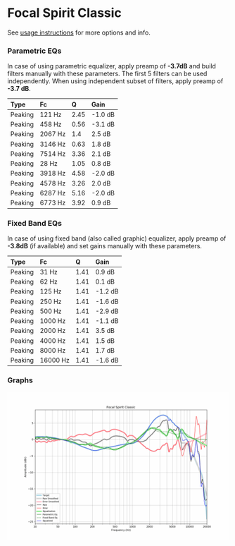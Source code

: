 # Focal Spirit Classic
See [usage instructions](https://github.com/jaakkopasanen/AutoEq#usage) for more options and info.

### Parametric EQs
In case of using parametric equalizer, apply preamp of **-3.7dB** and build filters manually
with these parameters. The first 5 filters can be used independently.
When using independent subset of filters, apply preamp of **-3.7 dB**.

| Type    | Fc      |    Q | Gain    |
|:--------|:--------|:-----|:--------|
| Peaking | 121 Hz  | 2.45 | -1.0 dB |
| Peaking | 458 Hz  | 0.56 | -3.1 dB |
| Peaking | 2067 Hz | 1.4  | 2.5 dB  |
| Peaking | 3146 Hz | 0.63 | 1.8 dB  |
| Peaking | 7514 Hz | 3.36 | 2.1 dB  |
| Peaking | 28 Hz   | 1.05 | 0.8 dB  |
| Peaking | 3918 Hz | 4.58 | -2.0 dB |
| Peaking | 4578 Hz | 3.26 | 2.0 dB  |
| Peaking | 6287 Hz | 5.16 | -2.0 dB |
| Peaking | 6773 Hz | 3.92 | 0.9 dB  |

### Fixed Band EQs
In case of using fixed band (also called graphic) equalizer, apply preamp of **-3.8dB**
(if available) and set gains manually with these parameters.

| Type    | Fc       |    Q | Gain    |
|:--------|:---------|:-----|:--------|
| Peaking | 31 Hz    | 1.41 | 0.9 dB  |
| Peaking | 62 Hz    | 1.41 | 0.1 dB  |
| Peaking | 125 Hz   | 1.41 | -1.2 dB |
| Peaking | 250 Hz   | 1.41 | -1.6 dB |
| Peaking | 500 Hz   | 1.41 | -2.9 dB |
| Peaking | 1000 Hz  | 1.41 | -1.1 dB |
| Peaking | 2000 Hz  | 1.41 | 3.5 dB  |
| Peaking | 4000 Hz  | 1.41 | 1.5 dB  |
| Peaking | 8000 Hz  | 1.41 | 1.7 dB  |
| Peaking | 16000 Hz | 1.41 | -1.6 dB |

### Graphs
![](./Focal%20Spirit%20Classic.png)